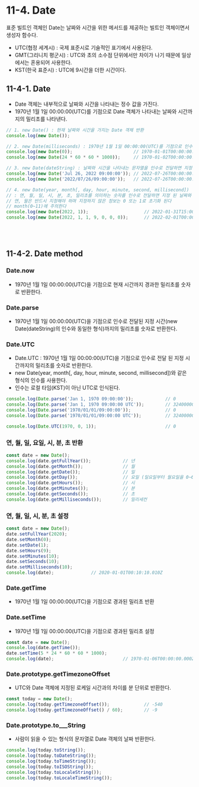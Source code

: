 # 11-4. Date 
표준 빌트인 객체인 Date는 날짜와 시간을 위한 메서드를 제공하는 빌트인 객체이면서 생성자 함수다.
- UTC(협정 세계시) : 국제 표준시로 기술적인 표기에서 사용된다.
- GMT(그리니치 평군시) : UTC와 초의 소수점 단위에서만 차이가 나기 때문에 일상에서는 혼용되어 사용한다. 
- KST(한국 표준시) : UTC에 9시간을 더한 시간이다.
  
## 11-4-1. Date
- Date 객체는 내부적으로 날짜와 시간을 나타내는 정수 값을 가진다.
- 1970년 1월 1일 00:00:00(UTC)를 기점으로 Date 객체가 나타내는 날짜와 시간까지의 밀리초를 나타낸다.
```js
// 1. new Date() : 현재 날짜와 시간을 가지는 Date 객체 반환
console.log(new Date());                        

// 2. new Date(milliseconds) : 1970년 1월 1일 00:00:00(UTC)를 기점으로 인수로 전달 된 밀리초만큼 경과한 날짜와 시간을 나타내는 Date 객체 반환
console.log(new Date(0));                       // 1970-01-01T00:00:00.000Z
console.log(new Date(24 * 60 * 60 * 1000));     // 1970-01-02T00:00:00.000Z

// 3. new Date(dateString) : 날짜와 시간을 나타내는 문자열을 인수로 전달하면 지정 된 날짜와 시간을 나타내는 Date 객체 반환
console.log(new Date('Jul 26, 2022 09:00:00')); // 2022-07-26T00:00:00.000Z
console.log(new Date('2022/07/26/09:00:00'));   // 2022-07-26T00:00:00.000Z

// 4. new Date(year, month[, day, hour, minute, second, millisecond])
// : 연, 월, 일, 시, 분, 초, 밀리초를 의미하는 숫자를 인수로 전달하면 지정 된 날짜와 시간을 나타내는 Date 객체 반환
// 연, 월은 반드시 지정해야 하며 지정하지 않은 정보는 0 또는 1로 초기화 된다
// month(0~11)에 주의한다
console.log(new Date(2022, 1));                     // 2022-01-31T15:00:00.000Z
console.log(new Date(2022, 1, 1, 9, 0, 0, 0));      // 2022-02-01T00:00:00.000Z
```
<br><br>

## 11-4-2. Date method

### Date.now 
- 1970년 1월 1일 00:00:00(UTC)을 기점으로 현재 시간까지 경과한 밀리초를 숫자로 반환한다.

### Date.parse
- 1970년 1월 1일 00:00:00(UTC)을 기점으로 인수로 전달된 지정 시간(new Date(dateString)의 인수와 동일한 형식)까지의 밀리초를 숫자로 반환한다.
### Date.UTC
- Date.UTC : 1970년 1월 1일 00:00:00(UTC)을 기점으로 인수로 전달 된 지정 시간까지의 밀리초를 숫자로 반환한다.
- new Date(year, month[, day, hour, minute, second, millisecond])와 같은 형식의 인수를 사용한다.
- 인수는 로컬 타임(KST)이 아닌 UTC로 인식된다.
```js
console.log(Date.parse('Jan 1, 1970 09:00:00'));            // 0
console.log(Date.parse('Jan 1, 1970 09:00:00 UTC'));        // 32400000
console.log(Date.parse('1970/01/01/09:00:00'));             // 0
console.log(Date.parse('1970/01/01/09:00:00 UTC'));         // 32400000

console.log(Date.UTC(1970, 0, 1));                          // 0
```

### 연, 월, 일, 요일, 시, 분, 초 반환
```js
const date = new Date();
console.log(date.getFullYear());            // 년
console.log(date.getMonth());               // 월
console.log(date.getDate());                // 일
console.log(date.getDay());                 // 요일 (일요일부터 월요일을 0~6으로 반환)
console.log(date.getHours());               // 시
console.log(date.getMinutes());             // 분
console.log(date.getSeconds());             // 초
console.log(date.getMilliseconds());        // 밀리세컨
```

### 연, 월, 일, 시, 분, 초 설정
```js
const date = new Date();
date.setFullYear(2020);
date.setMonth(0);
date.setDate(1);
date.setHours(9);
date.setMinutes(10);
date.setSeconds(10);
date.setMilliseconds(10);
console.log(date);              // 2020-01-01T00:10:10.010Z
```

### Date.getTime
- 1970년 1월 1일 00:00:00(UTC)을 기점으로 경과된 밀리초 반환
### Date.setTime
- 1970년 1월 1일 00:00:00(UTC)을 기점으로 경과된 밀리초 설정

```js
const date = new Date();
console.log(date.getTime());
date.setTime(5 * 24 * 60 * 60 * 1000);
console.log(date);                          // 1970-01-06T00:00:00.000Z
```

### Date.prototype.getTimezoneOffset
- UTC와 Date 객체에 지정된 로케일 시간과의 차이를 분 단위로 반환한다.
```js
const today = new Date();
console.log(today.getTimezoneOffset());             // -540
console.log(today.getTimezoneOffset() / 60);        // -9
```

### Date.prototype.to___String
- 사람이 읽을 수 있는 형식의 문자열로 Date 객체의 날짜 반환한다.
```js
console.log(today.toString());              
console.log(today.toDateString());              
console.log(today.toTimeString());
console.log(today.toISOString());
console.log(today.toLocaleString());
console.log(today.toLocaleTimeString());
```